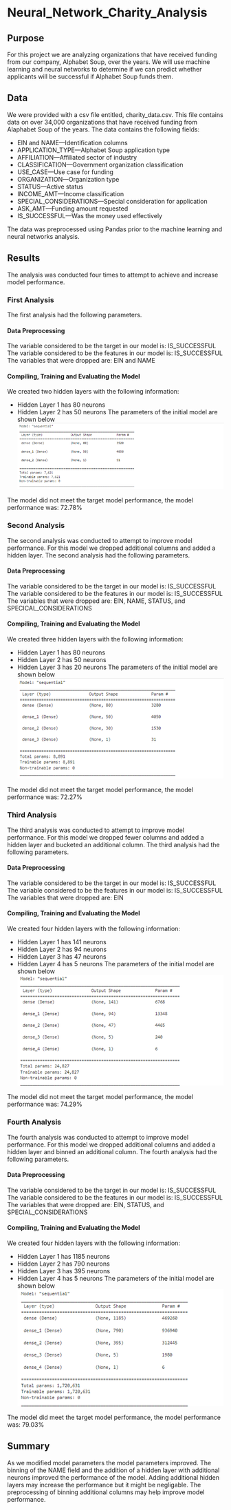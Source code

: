 # Neural_Network_Charity_Analysis

## Purpose
For this project we are analyzing organizations that have received funding from our company, Alphabet Soup, over the years. We will use machine learning and neural networks to determine if we can predict whether applicants will be successful if Alphabet Soup funds them.

## Data
We were provided with a csv file entitled, charity_data.csv. This file contains data on over 34,000 organizations that have received funding from Alaphabet Soup of the years. The data contains the following fields:
 - EIN and NAME—Identification columns
 - APPLICATION_TYPE—Alphabet Soup application type
 - AFFILIATION—Affiliated sector of industry
 - CLASSIFICATION—Government organization classification
 - USE_CASE—Use case for funding
 - ORGANIZATION—Organization type
 - STATUS—Active status
 - INCOME_AMT—Income classification
 - SPECIAL_CONSIDERATIONS—Special consideration for application
 - ASK_AMT—Funding amount requested
 - IS_SUCCESSFUL—Was the money used effectively

The data was preprocessed using Pandas prior to the machine learning and neural networks analysis.

## Results
The analysis was conducted four times to attempt to achieve and increase model performance.

### First Analysis
The first analysis had the following parameters.
#### Data Preprocessing
The variable considered to be the target in our model is: IS_SUCCESSFUL
The variable considered to be the features in our model is: IS_SUCCESSFUL
The variables that were dropped are: EIN and NAME

#### Compiling, Training and Evaluating the Model
We created two hidden layers with the following information: 
 - Hidden Layer 1 has 80 neurons
 - Hidden Layer 2 has 50 neurons
The parameters of the initial model are shown below
![Model1_parameters](https://github.com/kkoehn8/Neural_Network_Charity_Analysis/blob/main/Images/ModelParameters.PNG)

The model did not meet the target model performance, the model performance was: 72.78%

### Second Analysis
The second analysis was conducted to attempt to improve model performance. For this model we dropped additional columns and added a hidden layer. The second analysis had the following parameters.
#### Data Preprocessing
The variable considered to be the target in our model is: IS_SUCCESSFUL
The variable considered to be the features in our model is: IS_SUCCESSFUL
The variables that were dropped are: EIN, NAME, STATUS, and SPECICAL_CONSIDERATIONS

#### Compiling, Training and Evaluating the Model
We created three hidden layers with the following information: 
 - Hidden Layer 1 has 80 neurons
 - Hidden Layer 2 has 50 neurons
 - Hidden Layer 3 has 20 neurons
The parameters of the initial model are shown below
![Model2_parameters](https://github.com/kkoehn8/Neural_Network_Charity_Analysis/blob/main/Images/ModelParameters_D3_1.PNG)

The model did not meet the target model performance, the model performance was: 72.27%

### Third Analysis
The third analysis was conducted to attempt to improve model performance. For this model we dropped fewer columns and added a hidden layer and bucketed an additional column. The third analysis had the following parameters.
#### Data Preprocessing
The variable considered to be the target in our model is: IS_SUCCESSFUL
The variable considered to be the features in our model is: IS_SUCCESSFUL
The variables that were dropped are: EIN

#### Compiling, Training and Evaluating the Model
We created four hidden layers with the following information: 
 - Hidden Layer 1 has 141 neurons
 - Hidden Layer 2 has 94 neurons
 - Hidden Layer 3 has 47 neurons
 - Hidden Layer 4 has 5 neurons
The parameters of the initial model are shown below
![Model3_parameters](https://github.com/kkoehn8/Neural_Network_Charity_Analysis/blob/main/Images/ModelParameters_D3_2.PNG)

The model did not meet the target model performance, the model performance was: 74.29%

### Fourth Analysis
The fourth analysis was conducted to attempt to improve model performance. For this model we dropped additional columns and added a hidden layer and binned an additional column. The fourth analysis had the following parameters.
#### Data Preprocessing
The variable considered to be the target in our model is: IS_SUCCESSFUL
The variable considered to be the features in our model is: IS_SUCCESSFUL
The variables that were dropped are: EIN, STATUS, and SPECIAL_CONSIDERATIONS

#### Compiling, Training and Evaluating the Model
We created four hidden layers with the following information: 
 - Hidden Layer 1 has 1185 neurons
 - Hidden Layer 2 has 790 neurons
 - Hidden Layer 3 has 395 neurons
 - Hidden Layer 4 has 5 neurons
The parameters of the initial model are shown below
![Model4_parameters](https://github.com/kkoehn8/Neural_Network_Charity_Analysis/blob/main/Images/ModelParameters_D3_3.PNG)

The model did meet the target model performance, the model performance was: 79.03%

## Summary
As we modified model parameters the model parameters improved. The binning of the NAME field and the addition of a hidden layer with additional neurons improved the performance of the model. Adding additional hidden layers may increase the performance but it might be negligable. The preprocessing of binning additional columns may help improve model performance. 

